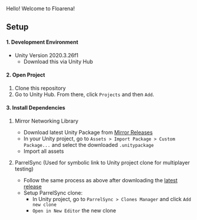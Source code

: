 Hello! Welcome to Floarena!

## Setup

#### 1. Development Environment
- Unity Version 2020.3.26f1
    - Download this via Unity Hub

#### 2. Open Project
1. Clone this repository
2. Go to Unity Hub. From there, click `Projects` and then `Add`.

#### 3. Install Dependencies
1. Mirror Networking Library

    - Download latest Unity Package from [Mirror Releases](https://github.com/vis2k/Mirror/releases)
    - In your Unity project, go to `Assets > Import Package > Custom Package...` and select the downloaded `.unitypackage`
    - Import all assets

2. ParrelSync (Used for symbolic link to Unity project clone for multiplayer testing)

    - Follow the same process as above after downloading the [latest release](https://github.com/VeriorPies/ParrelSync/releases)
    - Setup ParrelSync clone:
        - In Unity project, go to `ParrelSync > Clones Manager` and click `Add new clone`
        - `Open in New Editor` the new clone